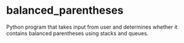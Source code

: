 # balanced_parentheses
Python program that takes input from user and determines whether it contains balanced parentheses using stacks and queues.
